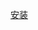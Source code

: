 [安装](itms-services://?action=download-manifest&url=https://github.com/ufosky/iOS-sdk/raw/master/Demos/AVOSChatDemo/Release/AVOSChatDemo.plist)